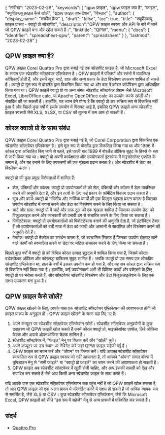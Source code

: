 {
"तारीख": "2023-02-28",
  "keywords": [
"qpw फ़ाइल",
"qpw फ़ाइल क्या है",
"फ़ाइल",
"क्यूपीडब्ल्यू फ़ाइल कैसे खोलें",
"qpw फ़ाइल एक्सटेंशन",
"विस्तार"
],
  "author": {
"display_name": "शकील फ़ैज़"
},
"draft": "false",
"toc": true,
"title": "क्यूपीडब्ल्यू फ़ाइल प्रारूप - क्वाट्रो प्रो स्प्रेडशीट",
  "description":"QPW फ़ाइल स्वरूप और API के बारे में जानें जो QPW फ़ाइलें बना और खोल सकते हैं।",
"linktitle": "QPW",
  "menu": {
    "docs": {
      "identifier": "spreadsheet-qpw",
"parent": "spreadsheet"
}
},
"lastmod": "2023-02-28"
}

## QPW फ़ाइल क्या है?

QPW फ़ाइल Corel Quattro Pro द्वारा बनाई गई एक स्प्रेडशीट फ़ाइल है, जो Microsoft Excel के समान एक स्प्रेडशीट सॉफ़्टवेयर एप्लिकेशन है। QPW फ़ाइलों में पंक्तियों और स्तंभों में व्यवस्थित कोशिकाएँ होती हैं, और इसमें सूत्र, चार्ट, ग्राफ़ और अन्य प्रकार के डेटा विश्लेषण उपकरण शामिल हो सकते हैं। क्वाट्रो प्रो मूल रूप से बोरलैंड द्वारा विकसित किया गया था और बाद में कोरल कॉर्पोरेशन द्वारा अधिग्रहित किया गया था। QPW फ़ाइलें क्वाट्रो प्रो या अन्य संगत स्प्रेडशीट सॉफ़्टवेयर प्रोग्राम जैसे Microsoft Excel, LibreOffice calc, या Apache OpenOffice calc का उपयोग करके खोली और संपादित की जा सकती हैं। हालाँकि, यह ध्यान देने योग्य है कि क्वाट्रो प्रो अब सक्रिय रूप से विकसित नहीं हुआ है और पिछले कुछ वर्षों में इसके उपयोग में गिरावट आई है, इसलिए QPW फ़ाइलें अन्य स्प्रेडशीट फ़ाइल स्वरूपों जैसे XLS, XLSX, या CSV की तुलना में कम आम हो सकती हैं।

## कोरल क्वात्रो प्रो के साथ संबंध

QPW फ़ाइल Corel Quattro Pro द्वारा बनाई गई है, जो Corel Corporation द्वारा विकसित एक स्प्रेडशीट सॉफ़्टवेयर एप्लिकेशन है। इसे मूल रूप से बोरलैंड द्वारा विकसित किया गया था और 1996 में कोरल द्वारा अधिग्रहित किए जाने से पहले, इसे पहली बार 1989 में बोरलैंड ऑफिस सुइट के हिस्से के रूप में जारी किया गया था। क्वाट्रो प्रो अपनी कार्यक्षमता और उपयोगकर्ता इंटरफ़ेस में माइक्रोसॉफ्ट एक्सेल के समान है, और यह बनाने के लिए उपकरणों की एक श्रृंखला प्रदान करता है। और स्प्रेडशीट में डेटा का विश्लेषण करना।

क्वाट्रो प्रो की कुछ प्रमुख विशेषताओं में शामिल हैं:

- सेल, पंक्तियाँ और कॉलम: क्वाट्रो प्रो उपयोगकर्ताओं को सेल, पंक्तियों और कॉलम में डेटा व्यवस्थित करने की अनुमति देता है, और इन तत्वों के लिए कई प्रकार के फ़ॉर्मेटिंग विकल्प प्रदान करता है।
- सूत्र और कार्य: क्वाट्रो प्रो गणितीय और तार्किक कार्यों की एक विस्तृत श्रृंखला प्रदान करता है जिसका उपयोग स्प्रेडशीट में गणना करने और डेटा का विश्लेषण करने के लिए किया जा सकता है।
- चार्ट और ग्राफ़: क्वाट्रो प्रो में चार्ट और ग्राफ़ टूल की एक श्रृंखला शामिल है जिसका उपयोग डेटा को विज़ुअलाइज़ करने और जानकारी को प्रभावी ढंग से संचारित करने के लिए किया जा सकता है।
- पिवोटटेबल्स: क्वाट्रो प्रो उपयोगकर्ताओं को पिवोटटेबल्स बनाने की अनुमति देता है, जो इंटरैक्टिव टेबल हैं जो उपयोगकर्ताओं को बड़ी मात्रा में डेटा को जल्दी और आसानी से सारांशित और विश्लेषण करने की अनुमति देते हैं।
- मैक्रोज़: क्वाट्रो प्रो मैक्रोज़ का समर्थन करता है, जो स्वचालित स्क्रिप्ट हैं जिनका उपयोग दोहराए जाने वाले कार्यों को स्वचालित करने या डेटा पर जटिल संचालन करने के लिए किया जा सकता है।

पिछले कुछ वर्षों में क्वाट्रो प्रो को विभिन्न कोरल उत्पाद सुइट्स में शामिल किया गया है, जिसमें कोरल वर्डपरफेक्ट ऑफिस और कोरलड्रा ग्राफिक्स सुइट शामिल हैं। जबकि क्वाट्रो प्रो एक समय एक लोकप्रिय स्प्रेडशीट एप्लिकेशन था, हाल के वर्षों में इसका उपयोग कम हो गया है, और यह अब कोरल द्वारा सक्रिय रूप से विकसित नहीं किया गया है। हालाँकि, कई उपयोगकर्ता अभी भी विशिष्ट कार्यों और वर्कफ़्लो के लिए क्वाट्रो प्रो पर भरोसा करते हैं, और सॉफ़्टवेयर स्प्रेडशीट विश्लेषण और डेटा विज़ुअलाइज़ेशन के लिए एक सक्षम उपकरण बना हुआ है।

## QPW फ़ाइल कैसे खोलें?

QPW फ़ाइल खोलने के लिए, आपके पास एक स्प्रेडशीट सॉफ़्टवेयर एप्लिकेशन की आवश्यकता होगी जो फ़ाइल प्रारूप के अनुकूल हो। QPW फ़ाइल खोलने के चरण यहां दिए गए हैं:

1. अपने कंप्यूटर पर स्प्रेडशीट सॉफ़्टवेयर एप्लिकेशन खोलें। स्प्रेडशीट सॉफ़्टवेयर अनुप्रयोगों के कुछ उदाहरण जो QPW फ़ाइलें खोल सकते हैं उनमें कोरल क्वाट्रो प्रो, माइक्रोसॉफ्ट एक्सेल, लिब्रे ऑफिस कैल्क और अपाचे ओपनऑफिस कैल्क शामिल हैं।
2. स्प्रेडशीट सॉफ़्टवेयर में, "फ़ाइल" मेनू पर क्लिक करें और "खोलें" चुनें।
3. अपने कंप्यूटर पर उस स्थान पर नेविगेट करें जहां QPW फ़ाइल सहेजी गई है।
4. QPW फ़ाइल का चयन करें और "ओपन" पर क्लिक करें। यदि आपका स्प्रेडशीट सॉफ़्टवेयर स्वचालित रूप से QPW फ़ाइल स्वरूप को नहीं पहचानता है, तो आपको "ओपन" संवाद बॉक्स में ड्रॉपडाउन मेनू से "सभी फ़ाइलें" या "क्वाट्रो प्रो फ़ाइलें" का चयन करने की आवश्यकता हो सकती है।
5. QPW फ़ाइल अब स्प्रेडशीट सॉफ़्टवेयर में खुली होनी चाहिए, और आप इसकी सामग्री को देख और संपादित कर सकते हैं जैसे आप किसी अन्य स्प्रेडशीट फ़ाइल के साथ करते हैं।

यदि आपके पास एक स्प्रेडशीट सॉफ़्टवेयर एप्लिकेशन तक पहुंच नहीं है जो QPW फ़ाइलें खोल सकता है, तो आप QPW फ़ाइल को एक अलग प्रारूप में परिवर्तित करने में सक्षम हो सकते हैं जो अधिक व्यापक रूप से समर्थित है, जैसे XLS या CSV। कुछ स्प्रेडशीट सॉफ़्टवेयर एप्लिकेशन, जैसे कि Microsoft Excel, QPW फ़ाइलों को सीधे "इस रूप में सहेजें" मेनू से अन्य प्रारूपों में परिवर्तित कर सकते हैं।

## संदर्भ
* [Quattro Pro](https://en.wikipedia.org/wiki/Quattro_Pro)
